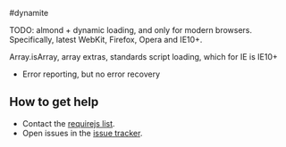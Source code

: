 #dynamite

TODO: almond + dynamic loading, and only for modern browsers. Specifically,
latest WebKit, Firefox, Opera and IE10+.

Array.isArray, array extras, standards script loading, which for IE is IE10+

* Error reporting, but no error recovery

## How to get help

* Contact the [requirejs list](https://groups.google.com/group/requirejs).
* Open issues in the [issue tracker](https://github.com/requirejs/dynamite/issues).
